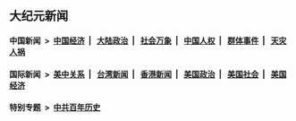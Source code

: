 ## 大纪元新闻

#### 中国新闻 &nbsp;>&nbsp; [中国经济](indexes/ncid283/README.md?06051245) &nbsp;| &nbsp; [大陆政治](indexes/ncid277/README.md?06051245) &nbsp;| &nbsp; [社会万象](indexes/ncid282/README.md?06051245) &nbsp;| &nbsp; [中国人权](indexes/ncid278/README.md?06051245) &nbsp;| &nbsp; [群体事件](indexes/ncid279/README.md?06051245) &nbsp;| &nbsp; [天灾人祸](indexes/ncid280/README.md?06051245)

#### 国际新闻 &nbsp;>&nbsp; [美中关系](indexes/nf1412576/README.md?06051245) &nbsp;| &nbsp; [台湾新闻](indexes/ncid1349361/README.md?06051245) &nbsp;| &nbsp; [香港新闻](indexes/ncid1349362/README.md?06051245) &nbsp;| &nbsp; [美国政治](indexes/ncid1078159/README.md?06051245) &nbsp;| &nbsp; [美国社会](indexes/ncid1078160/README.md?06051245) &nbsp;| &nbsp; [美国经济](indexes/ncid1078158/README.md?06051245)

#### 特别专题 &nbsp;>&nbsp; [中共百年历史](https://github.com/epoch-news/epoch-special/blob/master/README.md?06051245)  
